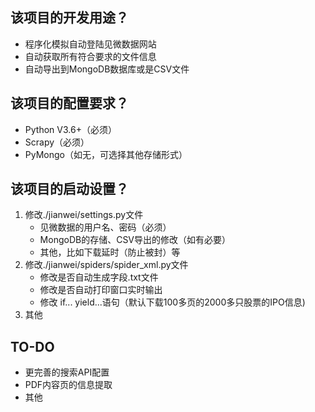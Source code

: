 ## 该项目的开发用途？
- 程序化模拟自动登陆见微数据网站
- 自动获取所有符合要求的文件信息
- 自动导出到MongoDB数据库或是CSV文件

## 该项目的配置要求？
- Python V3.6+（必须）
- Scrapy（必须）
- PyMongo（如无，可选择其他存储形式）

## 该项目的启动设置？
1. 修改./jianwei/settings.py文件
    - 见微数据的用户名、密码（必须）
    - MongoDB的存储、CSV导出的修改（如有必要）
    - 其他，比如下载延时（防止被封）等
2. 修改./jianwei/spiders/spider_xml.py文件
    - 修改是否自动生成字段.txt文件
    - 修改是否自动打印窗口实时输出
    - 修改 if... yield...语句（默认下载100多页的2000多只股票的IPO信息)
3. 其他

## TO-DO
- 更完善的搜索API配置
- PDF内容页的信息提取
- 其他  